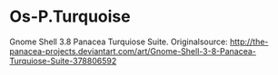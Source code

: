 Os-P.Turquoise
==============

Gnome Shell 3.8 Panacea Turquiose Suite. Originalsource: http://the-panacea-projects.deviantart.com/art/Gnome-Shell-3-8-Panacea-Turquiose-Suite-378806592
